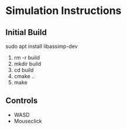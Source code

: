 # Simulation Instructions

## Initial Build

sudo apt install libassimp-dev

1. rm -r build
1. mkdir build
1. cd build
1. cmake ..
1. make

## Controls

- WASD
- Mouseclick
